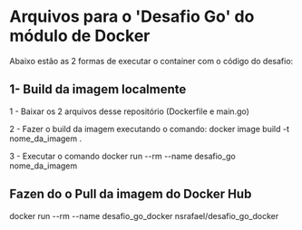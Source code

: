 # Arquivos para o 'Desafio Go' do módulo de Docker

Abaixo estão as 2 formas de executar o container com o código do desafio:

## 1- Build da imagem localmente

1 - Baixar os 2 arquivos desse repositório (Dockerfile e main.go)

2 - Fazer o build da imagem executando o comando: 
    docker image build -t nome_da_imagem .


3 - Executar o comando docker run --rm --name desafio_go nome_da_imagem

## Fazen do o Pull da imagem do Docker Hub

docker run --rm --name desafio_go_docker nsrafael/desafio_go_docker